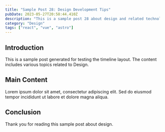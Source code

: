 ```yaml
---
title: "Sample Post 28: Design Development Tips"
pubDate: 2023-05-27T20:58:44.410Z
description: "This is a sample post 28 about design and related technologies. Learn about best practices and modern development techniques."
category: "Design"
tags: ["react", "vue", "astro"]
---
```


## Introduction

This is a sample post generated for testing the timeline layout. The content includes various topics related to Design.

## Main Content

Lorem ipsum dolor sit amet, consectetur adipiscing elit. Sed do eiusmod tempor incididunt ut labore et dolore magna aliqua.

## Conclusion

Thank you for reading this sample post about design.
